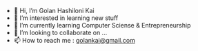 - 👋 Hi, I’m Golan Hashiloni Kai
- 👀 I’m interested in learning new stuff
- 🌱 I’m currently learning Computer Sciense & Entrepreneurship
- 💞️ I’m looking to collaborate on ...
- 📫 How to reach me :
    golankai@gmail.com

<!---
golankai/golankai is a ✨ special ✨ repository because its `README.md` (this file) appears on your GitHub profile.
You can click the Preview link to take a look at your changes.
--->
